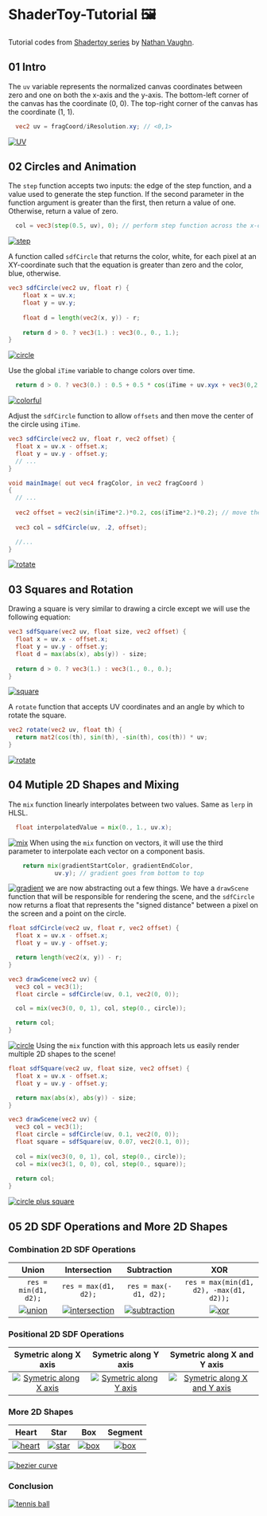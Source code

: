 # ShaderToy-Tutorial 🖼️
Tutorial codes from [Shadertoy series](https://inspirnathan.com/posts/47-shadertoy-tutorial-part-1/) by [Nathan Vaughn](https://twitter.com/inspirnathan).

## 01 Intro
 The `uv` variable represents the normalized canvas coordinates between zero and one on both the x-axis and the y-axis. The bottom-left corner of the canvas has the coordinate (0, 0). The top-right corner of the canvas has the coordinate (1, 1).
 ```glsl
   vec2 uv = fragCoord/iResolution.xy; // <0,1>
 ```
[![UV](01/uv.png)](01/uv.glsl)

## 02 Circles and Animation
The `step` function accepts two inputs: the edge of the step function, and a value used to generate the step function. If the second parameter in the function argument is greater than the first, then return a value of one. Otherwise, return a value of zero.
```glsl
  col = vec3(step(0.5, uv), 0); // perform step function across the x-component and y-component of uv
```
[![step](02/step.png)](02/step.glsl)

A function called `sdfCircle` that returns the color, white, for each pixel at an XY-coordinate such that the equation is greater than zero and the color, blue, otherwise.
```glsl
vec3 sdfCircle(vec2 uv, float r) {
    float x = uv.x;
    float y = uv.y;
    
    float d = length(vec2(x, y)) - r;
    
    return d > 0. ? vec3(1.) : vec3(0., 0., 1.);
}
```
[![circle](02/circle.png)](02/circle.glsl)

Use the global `iTime` variable to change colors over time.
```glsl
  return d > 0. ? vec3(0.) : 0.5 + 0.5 * cos(iTime + uv.xyx + vec3(0,2,4));
```
[![colorful](02/colorful.gif)](02/colorful.glsl)

Adjust the `sdfCircle` function to allow `offsets` and then move the center of the circle using `iTime`.
```glsl
vec3 sdfCircle(vec2 uv, float r, vec2 offset) {
  float x = uv.x - offset.x;
  float y = uv.y - offset.y;
  // ...
}

void mainImage( out vec4 fragColor, in vec2 fragCoord )
{
  // ...
  
  vec2 offset = vec2(sin(iTime*2.)*0.2, cos(iTime*2.)*0.2); // move the circle clockwise
  
  vec3 col = sdfCircle(uv, .2, offset);

  //...
}
```
[![rotate](02/rotate.gif)](02/rotate.glsl)

## 03 Squares and Rotation
Drawing a square is very similar to drawing a circle except we will use the following equation: 
```glsl
vec3 sdfSquare(vec2 uv, float size, vec2 offset) {
  float x = uv.x - offset.x;
  float y = uv.y - offset.y;
  float d = max(abs(x), abs(y)) - size;
  
  return d > 0. ? vec3(1.) : vec3(1., 0., 0.);
}
```
[![square](03/square.png)](03/square.glsl)

A `rotate` function that accepts UV coordinates and an angle by which to rotate the square.
```glsl
vec2 rotate(vec2 uv, float th) {
  return mat2(cos(th), sin(th), -sin(th), cos(th)) * uv;
}
```
[![rotate](03/rotate.gif)](3/rotate.glsl)

## 04 Mutiple 2D Shapes and Mixing
The `mix` function linearly interpolates between two values. Same as `lerp` in HLSL.
```glsl
  float interpolatedValue = mix(0., 1., uv.x);
```
[![mix](04/mix.png)](04/mix.glsl)
When using the `mix` function on vectors, it will use the third parameter to interpolate each vector on a component basis.
```glsl
    return mix(gradientStartColor, gradientEndColor,
             uv.y); // gradient goes from bottom to top
```
[![gradient](04/gradient.png)](04/gradient.glsl)
we are now abstracting out a few things. We have a `drawScene` function that will be responsible for rendering the scene, and the `sdfCircle` now returns a float that represents the "signed distance" between a pixel on the screen and a point on the circle.
```glsl
float sdfCircle(vec2 uv, float r, vec2 offset) {
  float x = uv.x - offset.x;
  float y = uv.y - offset.y;

  return length(vec2(x, y)) - r;
}

vec3 drawScene(vec2 uv) {
  vec3 col = vec3(1);
  float circle = sdfCircle(uv, 0.1, vec2(0, 0));

  col = mix(vec3(0, 0, 1), col, step(0., circle));

  return col;
}
```
[![circle](04/circle.png)](04/circle.glsl)
Using the `mix` function with this approach lets us easily render multiple 2D shapes to the scene!
```glsl
float sdfSquare(vec2 uv, float size, vec2 offset) {
  float x = uv.x - offset.x;
  float y = uv.y - offset.y;

  return max(abs(x), abs(y)) - size;
}

vec3 drawScene(vec2 uv) {
  vec3 col = vec3(1);
  float circle = sdfCircle(uv, 0.1, vec2(0, 0));
  float square = sdfSquare(uv, 0.07, vec2(0.1, 0));
  
  col = mix(vec3(0, 0, 1), col, step(0., circle));
  col = mix(vec3(1, 0, 0), col, step(0., square));
  
  return col;
}
```
[![circle plus square](04/circle_plus_square.png)](04/circle_plus_square.glsl)

## 05 2D SDF Operations and More 2D Shapes

### Combination 2D SDF Operations
| Union | Intersection | Subtraction | XOR |
| :---: | :---: | :---: | :---: |
| `  res = min(d1, d2);` | `res = max(d1, d2);` | `res = max(-d1, d2);` | `res = max(min(d1, d2), -max(d1, d2));` |
| [![union](05/union.png)](05/union.glsl) |[![intersection](05/intersection.png)](05/intersection.glsl) | [![subtraction](05/subtract_d1_from_d2.png)](05/subtraction.glsl)| [![xor](05/xor.png)](05/xor.glsl) |

### Positional 2D SDF Operations
| Symetric along X axis | Symetric along Y axis | Symetric along X and Y axis | 
| :---: | :---: | :---: |
| [![Symetric along X axis](05/symX.png)](05/symetry.glsl) | [![Symetric along Y axis](05/symY.png)](05/symetry.glsl) |[![Symetric along X and Y axis](05/symXY.png)](05/symetry.glsl)|

### More 2D Shapes
| Heart | Star | Box | Segment | 
| :---: | :---: | :---: | :---: |
|[![heart](05/heart.png)](05/heart.glsl) | [![star](05/star.png)](05/star.glsl) | [![box](05/box.png)](05/box.glsl) | [![box](05/segment.png)](05/segment.glsl) |

[![bezier curve](05/bezier_curve.png)](05/bezier_curve.glsl)

### Conclusion
[![tennis ball](05/tennis_ball.png)](05/tennis_ball.glsl)